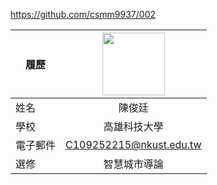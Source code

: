 https://github.com/csmm9937/002

|      履歷        |<img src="https://avatars.githubusercontent.com/u/22648375?v=4" width=100 height=100/>|
| ---------------- |:-----------------------------:|
| 姓名             | 陳俊廷                  |
| 學校             | 高雄科技大學                  |
| 電子郵件         | C109252215@nkust.edu.tw          |
| 選修             | 智慧城市導論                  |
